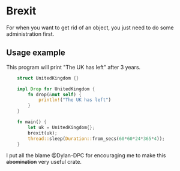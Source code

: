 # Brexit

For when you want to get rid of an object, you just need to do some
administration first.

## Usage example

This program will print "The UK has left" after 3 years.

```rust
    struct UnitedKingdom {}

    impl Drop for UnitedKingdom {
        fn drop(&mut self) {
            println!("The UK has left")
        }
    }

    fn main() {
        let uk = UnitedKingdom{};
        brexit(uk);
        thread::sleep(Duration::from_secs(60*60*24*365*4));
    }
```

I put all the blame @Dylan-DPC for encouraging me to make this ~~abomination~~
very useful crate.

